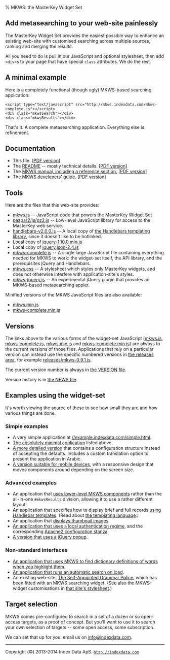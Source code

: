 % MKWS: the MasterKey Widget Set
<!---% Mike Taylor
% June 2014-->


Add metasearching to your web-site painlessly
---------------------------------------------

The MasterKey Widget Set provides the easiest possible way to enhance
an existing web-site with customised searching across multiple
sources, ranking and merging the results.

All you need to do is pull in our JavaScript and optional stylesheet,
then add `<div>`s to your page that have special `class` attributes. We
do the rest.

A minimal example
-----------------

Here is a completely functional (though ugly) MKWS-based
searching application:

	<script type="text/javascript" src="http://mkws.indexdata.com/mkws-complete.js"></script>
	<div class="mkwsSearch"></div>
	<div class="mkwsResults"></div>

That's it. A complete metasearching application. Everything
else is refinement.

Documentation
-------------

* This file.
  [<a href="index.pdf">PDF version</a>]
* The <a href="README.html">README</a> -- mostly technical details.
  [<a href="README.pdf">PDF version</a>]
* The <a href="mkws-manual.html">MKWS manual, including a reference section.</a>
  [<a href="mkws-manual.pdf">PDF version</a>]
* The <a href="mkws-developer.html">MKWS developers' guide.</a>
  [<a href="mkws-developer.pdf">PDF version</a>]

Tools
-----

Here are the files that this web-site provides:

* <a href="mkws.js">mkws.js</a> --
  JavaScript code that powers the MasterKey Widget Set
* <a href="pazpar2/js/pz2.js">pazpar2/js/pz2.js</a> --
  Low-level JavaScript library for access to the MasterKey web
  service.
* <a href="handlebars-v2.0.0.js">handlebars-v2.0.0.js</a> --
  A local copy of
  <a href="http://handlebarsjs.com/">the Handlebars templating library</a>,
  since it doesn't like to be hotlinked.
* Local copy of <a href="jquery-1.10.0.min.js">jquery-1.10.0.min.js</a>
* Local copy of <a href="jquery.json-2.4.js">jquery.json-2.4.js</a>
* <a href="mkws-complete.js">mkws-complete.js</a> --
  A single large JavaScript file containing everything needed for
  MKWS to work: the widget-set itself, the API library, and
  the prerequisites jQuery and Handlebars.
* <a href="mkws.css">mkws.css</a> --
  A stylesheet which styles only MasterKey widgets, and does not
  otherwise interfere with application-site's styles.
* <a href="mkws-jquery.js">mkws-jquery.js</a> --
  An experimental jQuery plugin that provides an MKWS-based
  metasearching applet.

Minified versions of the MKWS JavaScript files are also available:

* <a href="mkws.min.js">mkws.min.js</a>
* <a href="mkws-complete.min.js">mkws-complete.min.js</a>

Versions
--------

The links above to the various forms of the widget-set JavaScript
(<a href="mkws.js">mkws.js</a>,
<a href="mkws-complete.js">mkws-complete.js</a>,
<a href="mkws.min.js">mkws.min.js</a>
and
<a href="mkws-complete.min.js">mkws-complete.min.js</a>)
are always to the current versions of those
files. Applications that rely on a particular version can
instead use the specific numbered versions in
<a href="releases/">the releases area</a>,
for example
<a href="releases/mkws-0.9.1.js">releases/mkws-0.9.1.js</a>.

The current version number is always in
<a href="VERSION">the VERSION file</a>.

Version history is in
<a href="NEWS">the NEWS file</a>.

Examples using the widget-set
-----------------------------

It's worth viewing the source of these to see how small they
are and how various things are done.

### Simple examples

* A very simple application at
  <a href="//example.indexdata.com/simple.html"
       >//example.indexdata.com/simple.html</a>.
* <a href="//example.indexdata.com/minimal.html"
       >The absolutely minimal application</a>
  listed above.
* <a href="//example.indexdata.com/language.html"
       >A more detailed version</a>
  that contains a configuration structure instead of accepting the
  defaults. Includes a custom translation option to present the
  application in Arabic.
* <a href="//example.indexdata.com/mobile.html"
       >A version suitable for mobile devices</a>,
  with a responsive design that moves components around depending on
  the screen size.

### Advanced examples

* An application that
  <a href="//example.indexdata.com/lowlevel.html"
       >uses lower-level MKWS components</a>
  rather than the all-in-one `#mkwsResults` division,
  allowing it to use a rather different layout.
* An application that specifies how to display brief and full records
  <a href="//example.indexdata.com/templates.html"
       >using Handlebar templates</a>.
  (Read about
  <a href="http://handlebarsjs.com/"
       >the templating language</a>.)
* An application that
  <a href="http://example.indexdata.com/images.html?q=portrait"
       >displays thumbnail images</a>.
* <a href="//example.indexdata.com/localauth.html"
       >An application that uses a local authentication regime</a>,
  and the corresponding
  <a href="//example.indexdata.com/apache-config.txt"
       >Apache2 configuration stanza</a>.
* <a href="//example.indexdata.com/popup.html"
       >A version that uses a jQuery popup</a>.

### Non-standard interfaces

* <a href="//example.indexdata.com/dict.html"
       >An application that uses MKWS to find dictionary
  definitions of words when you highlight them</a>.
* <a href="//example.indexdata.com/auto.html"
       >An application that runs an automatic search on load</a>.
* An existing web-site,
  <a href="http://sagp.miketaylor.org.uk/"
       >The Self-Appointed Grammar Police</a>,
  which has been fitted with an MKWS searching widget.
  (See also the MKWS-widget customisations in
  <a href="http://sagp.miketaylor.org.uk/style.css"
       >that site's stylesheet</a>.)
<!---
* Another existing web-site,
  <a href="http://zthes.z3950.org/"
       >The Zthes specifications</a>,
  which has been fitted with a popup MKWS search-box.
-->

Target selection
----------------

MKWS comes pre-configured to search in a set of a dozen or so
open-access targets, as a proof of concept. But you'll want
to use it to search your own selection of targets -- some open
access, some subscription.

We can set that up for you: email us on
<a href="mailto:info@indexdata.com"
               >info@indexdata.com</a>.

- - -

Copyright (&copy;) 2013-2014 Index Data ApS.
<a href="http://indexdata.com">`http://indexdata.com`</a>
